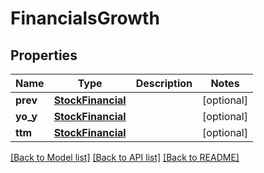 # FinancialsGrowth

## Properties
Name | Type | Description | Notes
------------ | ------------- | ------------- | -------------
**prev** | [**StockFinancial**](StockFinancial.md) |  | [optional] 
**yo_y** | [**StockFinancial**](StockFinancial.md) |  | [optional] 
**ttm** | [**StockFinancial**](StockFinancial.md) |  | [optional] 

[[Back to Model list]](../README.md#documentation-for-models) [[Back to API list]](../README.md#documentation-for-api-endpoints) [[Back to README]](../README.md)

